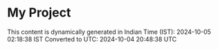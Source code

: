 # My Project

This content is dynamically generated in Indian Time (IST): 2024-10-05 02:18:38 IST
Converted to UTC: 2024-10-04 20:48:38 UTC
